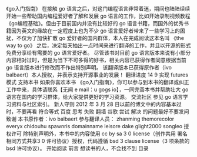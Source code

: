 《go入门指南》 在接触 go 语言之后，对这门编程语言非常着迷，期间也陆陆续续开始一些帮助国内编程爱好者了解和发展 go 语言的工作，比如开始录制视频教程《go编程基础》。但由于目前国内并没有比较好的 go 语言书籍，而国外的优秀书籍因为英文的缘故在一定程度上也为不少 go 语言爱好者带来了一些学习上的困扰，不仅为了加快扩散 go 爱好者的国内群体，本人在完成阅读这本名叫 《the way to go》 之后，决定每天抽出一点时间来进行翻译的工作，并且以开源的形式免费分享给有需要的 go 语言爱好者。 尽管该书对目前 go 语言版本来说有小部分内容相对过时，但是为当下不可多得的好书，相关内容已获得作者同意根据当前 go 语言版本进行修改而不作出特别声明。 该翻译版本已获得原作者（ivo balbaert）本人授权，并表示支持开源事业的发展！ 翻译进度 14 9 实现 futures 模式 支持本书 如果你喜欢本书 《go入门指南》，你可以参与到本书的翻译或纠正工作中来，具体请联系【无闻 e mail：u gogs io】，一同完善本书并帮助壮大 go 语言在国内的学习群体，给大家提供更好的学习资源。 交流社区 参见 go 语言学习资料与社区索引。 新人守则 2012 年 3 月 28 日以前的博文中的内容基本过时，不要再看 符合等式 百度 思考 失败 翻墙 谷歌 尝试 解决 的问题最好不要发问 致谢 本书原作者：ivo balbaert 参与翻译人员： zhanming themorecolor everyx chidouhu spawnris domainname leisore dake glight2000 songleo 授权许可 除特别声明外，本书中的内容使用 cc by sa 3 0 license（创作共用 署名 相同方式共享3 0 许可协议）授权，代码遵循 bsd 3 clause license（3 项条款的 bsd 许可协议）。 开始阅读 前言 想读书的人，不会找不到 目录